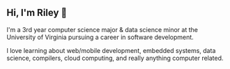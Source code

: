## Hi, I'm Riley 👋
I'm a 3rd year computer science major & data science minor at the University of Virginia pursuing a career in software development.

I love learning about web/mobile development, embedded systems, data science, compilers, cloud computing, and really anything computer related.


<!---
nfletcher27/nfletcher27 is a ✨ special ✨ repository because its `README.md` (this file) appears on your GitHub profile.
You can click the Preview link to take a look at your changes.
--->
